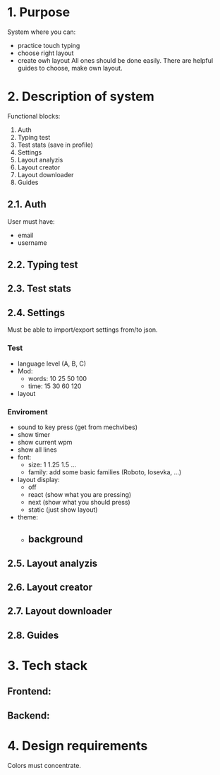 # 1. Purpose

System where you can:
- practice touch typing 
- choose right layout
- create owh layout
All ones should be done easily. There are helpful guides to choose, make own layout. 


# 2. Description of system

Functional blocks:
1. Auth
2. Typing test
3. Test stats (save in profile)
4. Settings
5. Layout analyzis
6. Layout creator
7. Layout downloader
8. Guides


## 2.1. Auth

User must have:
- email
- username


## 2.2. Typing test




## 2.3. Test stats




## 2.4. Settings

Must be able to import/export settings from/to json.

### Test

- language level (A, B, C)
- Mod:
  - words: 10 25 50 100
  - time: 15 30 60 120
- layout


### Enviroment

- sound to key press (get from mechvibes)
- show timer
- show current wpm
- show all lines
- font:
  - size: 1 1.25 1.5 ...
  - family: add some basic families (Roboto, Iosevka, ...)
- layout display:
  - off
  - react (show what you are pressing)
  - next (show what you should press)
  - static (just show layout)
- theme:
  - background
    - 

## 2.5. Layout analyzis




## 2.6. Layout creator




## 2.7. Layout downloader




## 2.8. Guides




# 3. Tech stack

Frontend:
- 

Backend:
- 


# 4. Design requirements

Colors must concentrate.